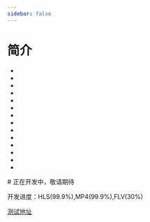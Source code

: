 ```yaml
---
sidebar: false
---
```


# 简介
-
-
-
-
-
-
-
-
-
-
-
-
-
-
<Rice/>
# 正在开发中，敬请期待

开发进度：HLS(99.9%),MP4(99.9%),FLV(30%)


[测试地址](pro-demo.html#点播demo-支持mse、wcs、wasm、simd)


